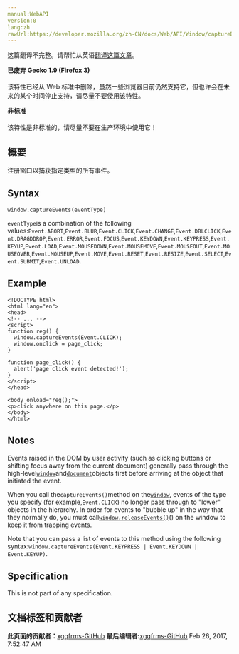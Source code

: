 ```yaml
---
manual:WebAPI
version:0
lang:zh
rawUrl:https://developer.mozilla.org/zh-CN/docs/Web/API/Window/captureEvents
---
```




这篇翻译不完整。请帮忙从英语[翻译这篇文章](%25925 "")。






**已废弃 Gecko 1.9 (Firefox 3)**<br></br>该特性已经从 Web 标准中删除，虽然一些浏览器目前仍然支持它，但也许会在未来的某个时间停止支持，请尽量不要使用该特性。





**非标准**<br></br>该特性是非标准的，请尽量不要在生产环境中使用它！




## 概要<a name="Summary"></a>


注册窗口以捕获指定类型的所有事件。


## Syntax<a name="Syntax"></a>

```
window.captureEvents(eventType) 

```


`eventType`is a combination of the following values:`Event.ABORT`,`Event.BLUR`,`Event.CLICK`,`Event.CHANGE`,`Event.DBLCLICK`,`Event.DRAGDDROP`,`Event.ERROR`,`Event.FOCUS`,`Event.KEYDOWN`,`Event.KEYPRESS`,`Event.KEYUP`,`Event.LOAD`,`Event.MOUSEDOWN`,`Event.MOUSEMOVE`,`Event.MOUSEOUT`,`Event.MOUSEOVER`,`Event.MOUSEUP`,`Event.MOVE`,`Event.RESET`,`Event.RESIZE`,`Event.SELECT`,`Event.SUBMIT`,`Event.UNLOAD`.


## Example<a name="Example"></a>

```
<!DOCTYPE html>
<html lang="en">
<head>
<!-- ... -->
<script>
function reg() {
  window.captureEvents(Event.CLICK);
  window.onclick = page_click;
}

function page_click() {
  alert('page click event detected!');
}
</script>
</head>

<body onload="reg();">
<p>click anywhere on this page.</p>
</body>
</html>
```

## Notes<a name="Notes"></a>


Events raised in the DOM by user activity (such as clicking buttons or shifting focus away from the current document) generally pass through the high-level[`window`](%13757 "")and[`document`](%25926 "")objects first before arriving at the object that initiated the event.



When you call the`captureEvents()`method on the[`window`](%13757 ""), events of the type you specify (for example,`Event.CLICK`) no longer pass through to &quot;lower&quot; objects in the hierarchy. In order for events to &quot;bubble up&quot; in the way that they normally do, you must call[`window.releaseEvents()`](%25927 "")(<i></i>) on the window to keep it from trapping events.



Note that you can pass a list of events to this method using the following syntax:`window.captureEvents(Event.KEYPRESS | Event.KEYDOWN | Event.KEYUP)`.


## Specification<a name="Specification"></a>


This is not part of any specification.




## 文档标签和贡献者
**此页面的贡献者：**[xgqfrms-GitHub](%57 "")
**最后编辑者:**[xgqfrms-GitHub](%57 ""),<time>Feb 26, 2017, 7:52:47 AM</time>


